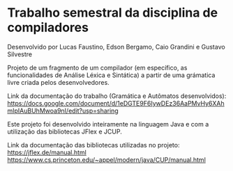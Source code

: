 # Trabalho semestral da disciplina de compiladores

Desenvolvido por Lucas Faustino, Edson Bergamo, Caio Grandini e Gustavo Silvestre

Projeto de um fragmento de um compilador (em específico, as funcionalidades de Análise Léxica e Sintática) a partir de uma grámatica livre criada pelos desenvolvedores.

Link da documentação do trabalho (Gramática e Autômatos desenvolvidos): https://docs.google.com/document/d/1eDGTE9F6IywDEz36AaPMvHy6XAhmIpIAuBUhMwoa9nI/edit?usp=sharing

Este projeto foi desenvolvido inteiramente na linguagem Java e com a utilização das bibliotecas JFlex e JCUP.

Link da documentação das bibliotecas utilizadas no projeto: <br/>
https://jflex.de/manual.html <br/>
https://www.cs.princeton.edu/~appel/modern/java/CUP/manual.html
